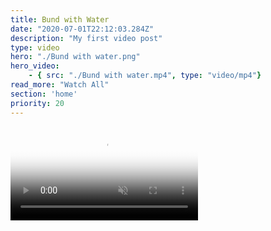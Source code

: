 ```yaml
---
title: Bund with Water
date: "2020-07-01T22:12:03.284Z"
description: "My first video post"
type: video
hero: "./Bund with water.png"
hero_video: 
    - { src: "./Bund with water.mp4", type: "video/mp4"}
read_more: "Watch All"
section: 'home'
priority: 20
---
```


<video poster="./Bund with water.png" autoplay loop playsinline muted>
    <source src="./Bund with water.mp4" type="video/mp4">
</video>